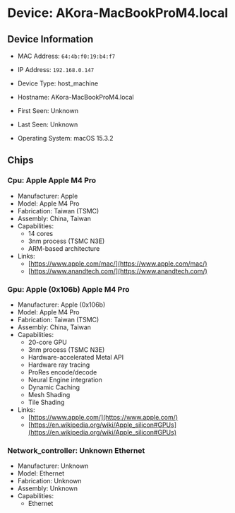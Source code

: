 # Device: AKora-MacBookProM4.local

## Device Information

* MAC Address: `64:4b:f0:19:b4:f7`
* IP Address: `192.168.0.147`
* Device Type: host_machine
* Hostname: AKora-MacBookProM4.local
* First Seen: Unknown
* Last Seen: Unknown

* Operating System: macOS 15.3.2

## Chips

### Cpu: Apple Apple M4 Pro

* Manufacturer: Apple
* Model: Apple M4 Pro
* Fabrication: Taiwan (TSMC)
* Assembly: China, Taiwan
* Capabilities:
  * 14 cores
  * 3nm process (TSMC N3E)
  * ARM-based architecture
* Links:
  * [https://www.apple.com/mac/](https://www.apple.com/mac/)
  * [https://www.anandtech.com/](https://www.anandtech.com/)

### Gpu: Apple (0x106b) Apple M4 Pro

* Manufacturer: Apple (0x106b)
* Model: Apple M4 Pro
* Fabrication: Taiwan (TSMC)
* Assembly: China, Taiwan
* Capabilities:
  * 20-core GPU
  * 3nm process (TSMC N3E)
  * Hardware-accelerated Metal API
  * Hardware ray tracing
  * ProRes encode/decode
  * Neural Engine integration
  * Dynamic Caching
  * Mesh Shading
  * Tile Shading
* Links:
  * [https://www.apple.com/](https://www.apple.com/)
  * [https://en.wikipedia.org/wiki/Apple_silicon#GPUs](https://en.wikipedia.org/wiki/Apple_silicon#GPUs)

### Network_controller: Unknown Ethernet

* Manufacturer: Unknown
* Model: Ethernet
* Fabrication: Unknown
* Assembly: Unknown
* Capabilities:
  * Ethernet
